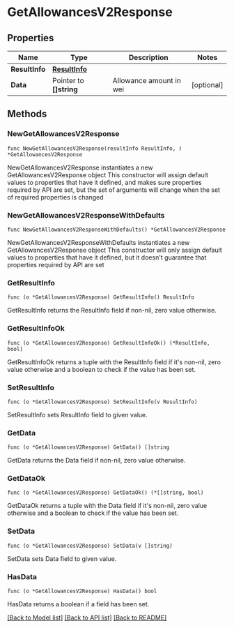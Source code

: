 # GetAllowancesV2Response

## Properties

Name | Type | Description | Notes
------------ | ------------- | ------------- | -------------
**ResultInfo** | [**ResultInfo**](ResultInfo.md) |  | 
**Data** | Pointer to **[]string** | Allowance amount in wei | [optional] 

## Methods

### NewGetAllowancesV2Response

`func NewGetAllowancesV2Response(resultInfo ResultInfo, ) *GetAllowancesV2Response`

NewGetAllowancesV2Response instantiates a new GetAllowancesV2Response object
This constructor will assign default values to properties that have it defined,
and makes sure properties required by API are set, but the set of arguments
will change when the set of required properties is changed

### NewGetAllowancesV2ResponseWithDefaults

`func NewGetAllowancesV2ResponseWithDefaults() *GetAllowancesV2Response`

NewGetAllowancesV2ResponseWithDefaults instantiates a new GetAllowancesV2Response object
This constructor will only assign default values to properties that have it defined,
but it doesn't guarantee that properties required by API are set

### GetResultInfo

`func (o *GetAllowancesV2Response) GetResultInfo() ResultInfo`

GetResultInfo returns the ResultInfo field if non-nil, zero value otherwise.

### GetResultInfoOk

`func (o *GetAllowancesV2Response) GetResultInfoOk() (*ResultInfo, bool)`

GetResultInfoOk returns a tuple with the ResultInfo field if it's non-nil, zero value otherwise
and a boolean to check if the value has been set.

### SetResultInfo

`func (o *GetAllowancesV2Response) SetResultInfo(v ResultInfo)`

SetResultInfo sets ResultInfo field to given value.


### GetData

`func (o *GetAllowancesV2Response) GetData() []string`

GetData returns the Data field if non-nil, zero value otherwise.

### GetDataOk

`func (o *GetAllowancesV2Response) GetDataOk() (*[]string, bool)`

GetDataOk returns a tuple with the Data field if it's non-nil, zero value otherwise
and a boolean to check if the value has been set.

### SetData

`func (o *GetAllowancesV2Response) SetData(v []string)`

SetData sets Data field to given value.

### HasData

`func (o *GetAllowancesV2Response) HasData() bool`

HasData returns a boolean if a field has been set.


[[Back to Model list]](../README.md#documentation-for-models) [[Back to API list]](../README.md#documentation-for-api-endpoints) [[Back to README]](../README.md)



